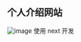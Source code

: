 ## 个人介绍网站
![image](https://github.com/QingYuanO/portfolio/assets/42159029/f19d24a0-b4aa-41d0-b256-60e2fffb4757)
使用 next 开发
